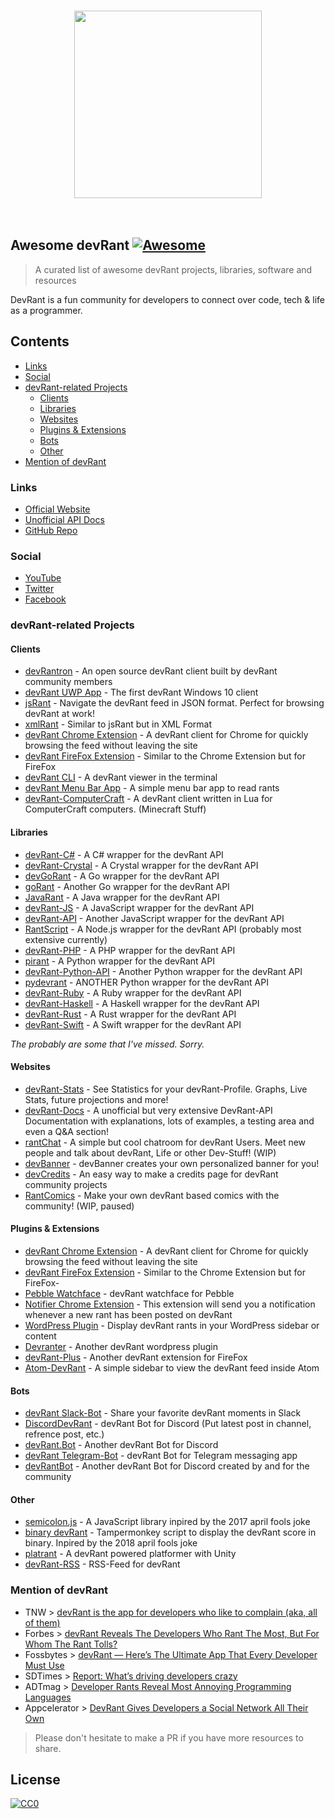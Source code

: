 <p align="center">
  <br>
    <img height="300" src="https://s7.postimg.cc/c5syloa2j/Dev_Rant_Logo.png" />
  <br>
  <br>
  <br>
</p>


## Awesome devRant [![Awesome](https://cdn.rawgit.com/sindresorhus/awesome/d7305f38d29fed78fa85652e3a63e154dd8e8829/media/badge.svg)](https://github.com/sindresorhus/awesome)

> A curated list of awesome devRant projects, libraries, software and resources

DevRant is a fun community for developers to connect over code, tech & life as a programmer.

## Contents

- [Links](#links)
- [Social](#social)
- [devRant-related Projects](#devrant-related-projects)
  - [Clients](#clients)
  - [Libraries](#libraries)
  - [Websites](#websites)
  - [Plugins & Extensions](#plugins-extensions)
  - [Bots](#bots)
  - [Other](#other)
- [Mention of devRant](#mention-of-devrant)

### Links

- [Official Website](https://devrant.com)
- [Unofficial API Docs](https://devrant-docs.github.io)
- [GitHub Repo](https://github.com/devRant/devRant)

### Social

- [YouTube](https://www.youtube.com/channel/UCyJ69RzSnzXayyp-UOoZytg)
- [Twitter](https://twitter.com/devRantApp)
- [Facebook](https://www.facebook.com/devrantapp/)

### devRant-related Projects

#### Clients
- [devRantron](https://devrantron.firebaseapp.com/) - An open source devRant client built by devRant community members
- [devRant UWP App](https://www.microsoft.com/en-us/store/p/devrant-unofficial-uwp/9nblggh43lxr?rtc=1) - The first devRant Windows 10 client
- [jsRant](http://www.jsrant.com/) - Navigate the devRant feed in JSON format. Perfect for browsing devRant at work!
- [xmlRant](https://www.xmlrant.com/) - Similar to jsRant but in XML Format
- [devRant Chrome Extension](https://chrome.google.com/webstore/detail/un-official-devrant-chrom/nhilbnepbfofblijmiiihfkdgmnnblie) - A devRant client for Chrome for quickly browsing the feed without leaving the site
- [devRant FireFox Extension](https://addons.mozilla.org/en-US/firefox/addon/devrant-unofficial-extension/) - Similar to the Chrome Extension but for FireFox
- [devRant CLI](https://github.com/Supernerd11/terminal_devrant) - A devRant viewer in the terminal
- [devRant Menu Bar App](https://github.com/danillouz/devrant-menu-bar-app) - A simple menu bar app to read rants
- [devRant-ComputerCraft](https://github.com/olback/devRant-computercraft) - A devRant client written in Lua for ComputerCraft computers. (Minecraft Stuff)

#### Libraries
- [devRant-C#](https://github.com/WichardRiezebos/devrant) - A C# wrapper for the devRant API
- [devRant-Crystal](https://github.com/iostreamer-X/devRant-crystal) - A Crystal wrapper for the devRant API
- [devGoRant](https://github.com/jayeshsolanki93/devgorant) - A Go wrapper for the devRant API
- [goRant](https://github.com/Jay9596/goRant) - Another Go wrapper for the devRant API
- [JavaRant](https://github.com/LucaScorpion/JavaRant) - A Java wrapper for the devRant API
- [devRant-JS](https://github.com/danillouz/devrant) - A JavaScript wrapper for the devRant API
- [devRant-API](https://github.com/nblackburn/devrant-api) - Another JavaScript wrapper for the devRant API
- [RantScript](https://github.com/RekkyRek/RantScript) - A Node.js wrapper for the devRant API (probably most extensive currently)
- [devRant-PHP](https://github.com/pxgamer/devrant-php) - A PHP wrapper for the devRant API
- [pirant](https://github.com/aayush26/pirant) - A Python wrapper for the devRant API
- [devRant-Python-API](https://github.com/coolq1000/devrant-python-api) - Another Python wrapper for the devRant API
- [pydevrant](https://github.com/SergioLaRosa/pydevrant) - ANOTHER Python wrapper for the devRant API
- [devRant-Ruby](https://github.com/alexdovzhanyn/devrant) - A Ruby wrapper for the devRant API
- [devRant-Haskell](https://github.com/Supernerd11/devrant-haskell) - A Haskell wrapper for the devRant API
- [devRant-Rust](https://github.com/flyingP0tat0/devrant) - A Rust wrapper for the devRant API
- [devRant-Swift](https://github.com/troligtvis/devRant) - A Swift wrapper for the devRant API

_The probably are some that I've missed. Sorry._

#### Websites
- [devRant-Stats](https://devrant-stats.github.io) - See Statistics for your devRant-Profile. Graphs, Live Stats, future projections and more!
- [devRant-Docs](https://devrant-docs.github.io) - A unofficial but very extensive DevRant-API Documentation with explanations, lots of examples, a testing area and even a Q&A section!
- [rantChat](https://rantchat.github.io) - A simple but cool chatroom for devRant Users. Meet new people and talk about devRant, Life or other Dev-Stuff! (WIP)
- [devBanner](https://devbanner.center) - devBanner creates your own personalized banner for you!
- [devCredits](https://devcredits.herokuapp.com/) - An easy way to make a credits page for devRant community projects
- [RantComics](https://github.com/devBanner/RantComics) - Make your own devRant based comics with the community! (WIP, paused)

#### Plugins & Extensions
- [devRant Chrome Extension](https://chrome.google.com/webstore/detail/un-official-devrant-chrom/nhilbnepbfofblijmiiihfkdgmnnblie) - A devRant client for Chrome for quickly browsing the feed without leaving the site
- [devRant FireFox Extension](https://addons.mozilla.org/en-US/firefox/addon/devrant-unofficial-extension/) - Similar to the Chrome Extension but for FireFox- 
- [Pebble Watchface](https://apps.getpebble.com/en_US/application/5772d71fba2fe566a10003e2) - devRant watchface for Pebble
- [Notifier Chrome Extension](https://chrome.google.com/webstore/detail/unofficial-notifications/nmgffgjfpcfdnkdjkbpkcindafjihmpl) - This extension will send you a notification whenever a new rant has been posted on devRant
- [WordPress Plugin](https://wordpress.org/plugins/devranter/) - Display devRant rants in your WordPress sidebar or content
- [Devranter](https://github.com/chrishaensel/Devranter) - Another devRant wordpress plugin
- [devRant-Plus](https://github.com/Section214/devrant-plus) - Another devRant extension for FireFox
- [Atom-DevRant](https://github.com/sambadevi/atom-devrant) - A simple sidebar to view the devRant feed inside Atom

#### Bots
- [devRant Slack-Bot](https://github.com/nblackburn/devrant-bot) - Share your favorite devRant moments in Slack
- [DiscordDevRant](https://github.com/tankerkiller125/DiscordDevRant) - devRant Bot for Discord (Put latest post in channel, refrence post, etc.)
- [devRant.Bot](https://github.com/nullopt/devRant.Bot) - Another devRant Bot for Discord
- [devRant Telegram-Bot](https://github.com/puneetsngh/devrantbot) - devRant Bot for Telegram messaging app
- [devRantBot](https://github.com/TTvanWillegen/devRantBot) - Another devRant Bot for Discord created by and for the community

#### Other
- [semicolon.js](https://github.com/semicolon-package/semicolon.js) - A JavaScript library inpired by the 2017 april fools joke
- [binary devRant](https://github.com/7twin/devrant-april-fools-2018) - Tampermonkey script to display the devRant score in binary. Inpired by the 2018 april fools joke
- [platrant](http://platrant.com/) - A devRant powered platformer with Unity
- [devRant-RSS](https://github.com/varundey/unofficial-devRant-rss) - RSS-Feed for devRant

### Mention of devRant
- TNW > [devRant is the app for developers who like to complain (aka, all of them)](https://thenextweb.com/apps/2016/05/12/devrant-developer-wah-wah-wah-app/)
- Forbes > [devRant Reveals The Developers Who Rant The Most, But For Whom The Rant Tolls?](https://www.forbes.com/sites/curtissilver/2016/07/28/devrant-developers-rant/#3257b7996458)
- Fossbytes > [devRant — Here’s The Ultimate App That Every Developer Must Use](http://fossbytes.com/devrant-app-for-developers-social-network-programmers-rant/)
- SDTimes > [Report: What’s driving developers crazy](https://sdtimes.com/coding/report-whats-driving-developers-crazy/)
- ADTmag > [Developer Rants Reveal Most Annoying Programming Languages](https://adtmag.com/articles/2016/08/08/devrant-rankings.aspx)
- Appcelerator > [DevRant Gives Developers a Social Network All Their Own](https://www.fossmint.com/devrantron-desktop-client-for-devrant/)

> Please don't hesitate to make a PR if you have more resources to share.

## License

[![CC0](http://mirrors.creativecommons.org/presskit/buttons/88x31/svg/cc-zero.svg)](https://creativecommons.org/publicdomain/zero/1.0/)